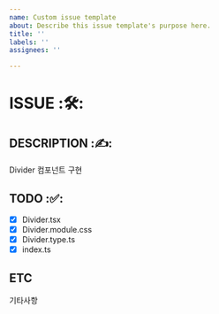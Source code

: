 ```yaml
---
name: Custom issue template
about: Describe this issue template's purpose here.
title: ''
labels: ''
assignees: ''

---
```


# ISSUE :🛠️: 
## DESCRIPTION :✍️:
Divider 컴포넌트 구현
## TODO :✅:
- [x] Divider.tsx
- [x] Divider.module.css
- [x] Divider.type.ts
- [x] index.ts
## ETC
기타사항
